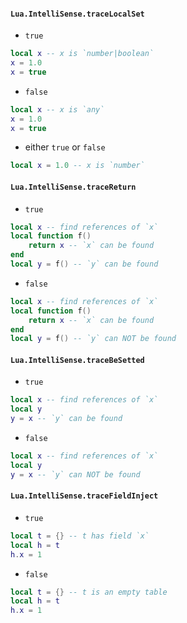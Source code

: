 #### `Lua.IntelliSense.traceLocalSet`

* `true`
```lua
local x -- x is `number|boolean`
x = 1.0
x = true
```

* `false`
```lua
local x -- x is `any`
x = 1.0
x = true
```

* either `true` or `false`
```lua
local x = 1.0 -- x is `number`
```

#### `Lua.IntelliSense.traceReturn`

* `true`
```lua
local x -- find references of `x`
local function f()
    return x -- `x` can be found
end
local y = f() -- `y` can be found
```

* `false`
```lua
local x -- find references of `x`
local function f()
    return x -- `x` can be found
end
local y = f() -- `y` can NOT be found
```

#### `Lua.IntelliSense.traceBeSetted`

* `true`
```lua
local x -- find references of `x`
local y
y = x -- `y` can be found
```

* `false`
```lua
local x -- find references of `x`
local y
y = x -- `y` can NOT be found
```

#### `Lua.IntelliSense.traceFieldInject`

* `true`
```lua
local t = {} -- t has field `x`
local h = t
h.x = 1
```

* `false`
```lua
local t = {} -- t is an empty table
local h = t
h.x = 1
```